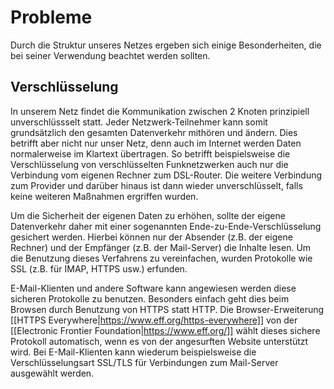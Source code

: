 # Probleme
Durch die Struktur unseres Netzes ergeben sich einige Besonderheiten, die bei seiner Verwendung beachtet werden sollten.

## Verschlüsselung
In unserem Netz findet die Kommunikation zwischen 2 Knoten prinzipiell unverschlüssselt statt. Jeder Netzwerk-Teilnehmer kann somit grundsätzlich den gesamten Datenverkehr mithören und ändern.
Dies betrifft aber nicht nur unser Netz, denn auch im Internet werden Daten normalerweise im Klartext übertragen. So betrifft beispielsweise die Verschlüsselung von verschlüsselten Funknetzwerken auch nur die Verbindung vom eigenen Rechner zum DSL-Router. Die weitere Verbindung zum Provider und darüber hinaus ist dann wieder unverschlüsselt, falls keine weiteren Maßnahmen ergriffen wurden.

Um die Sicherheit der eigenen Daten zu erhöhen, sollte der eigene Datenverkehr daher mit einer sogenannten Ende-zu-Ende-Verschlüsselung gesichert werden. Hierbei können nur der Absender (z.B. der eigene Rechner) und der Empfänger (z.B. der Mail-Server) die Inhalte lesen. Um die Benutzung dieses Verfahrens zu vereinfachen, wurden Protokolle wie SSL (z.B. für IMAP, HTTPS usw.) erfunden. 

E-Mail-Klienten und andere Software kann angewiesen werden diese sicheren Protokolle zu benutzen. Besonders einfach geht dies beim Browsen durch Benutzung von HTTPS statt HTTP. Die Browser-Erweiterung [[HTTPS Everywhere|https://www.eff.org/https-everywhere]] von der [[Electronic Frontier Foundation|https://www.eff.org/]] wählt dieses sichere Protokoll automatisch, wenn es von der angesurften Website unterstützt wird. Bei E-Mail-Klienten kann wiederum beispielsweise die Verschlüsselungsart SSL/TLS für Verbindungen zum Mail-Server ausgewählt werden.
